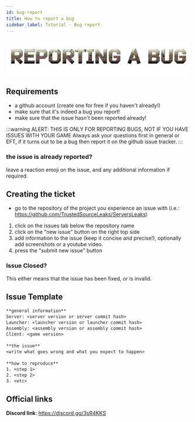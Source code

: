 ```yaml
---
id: bug-report
title: How to report a bug
sidebar_label: Tutorial - Bug report
---
```

![](/img/tutorials_bugs.png)


## Requirements
- a github account (create one for free if you haven't already!)
- make sure that it's indeed a bug you report!
- make sure that the issue hasn't been reported already!

:::warning ALERT: THIS IS ONLY FOR REPORTING BUGS, NOT IF YOU HAVE ISSUES WITH YOUR GAME
Always ask your questions first in general or EFT, if it turns out to be a bug then report it on the github issue tracker.
:::

### the issue is already reported?
leave a reaction emoji on the issue, and any additional information if required.

## Creating the ticket
- go to the repository of the project you experience an issue with (i.e.: https://github.com/TrustedSourceLeaks/ServersLeaks)
1. click on the issues tab below the repository name
2. click on the "new issue" button on the right top side
3. add information to the issue (keep it concise and precise!), optionally add screenshots or a youtube video.
4. press the "submit new issue" button

### Issue Closed?
This either means that the issue has been fixed, or is invalid.

## Issue Template
```
**general information**
Server: <server version or server commit hash>
Launcher: <launcher version or launcher commit hash>
Assembly: <assembly version or assembly commit hash>
Client: <game version>

**the issue**
<write what goes wrong and what you expect to happen>

**how to reproduce**
1. <step 1>
2. <step 2>
3. <etc>
```

## Official links
**Discord link**: https://discord.gg/3sR4KKS